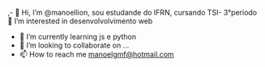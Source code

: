 ,- 👋 Hi, I’m @manoellion, sou estudande do IFRN, cursando TSI- 3°periodo
 👀 I’m interested in  desenvolvolvimento web  
- 🌱 I’m currently learning  js e python  
- 💞️ I’m looking to collaborate on ...       
- 📫 How to reach me  manoelgmf@hotmail.com

<!---
manoellion/manoellion is a ✨ special ✨ repository because its `README.md` (this file) appears on your GitHub profile.
You can click the Preview link to take a look at your changes.
--->
